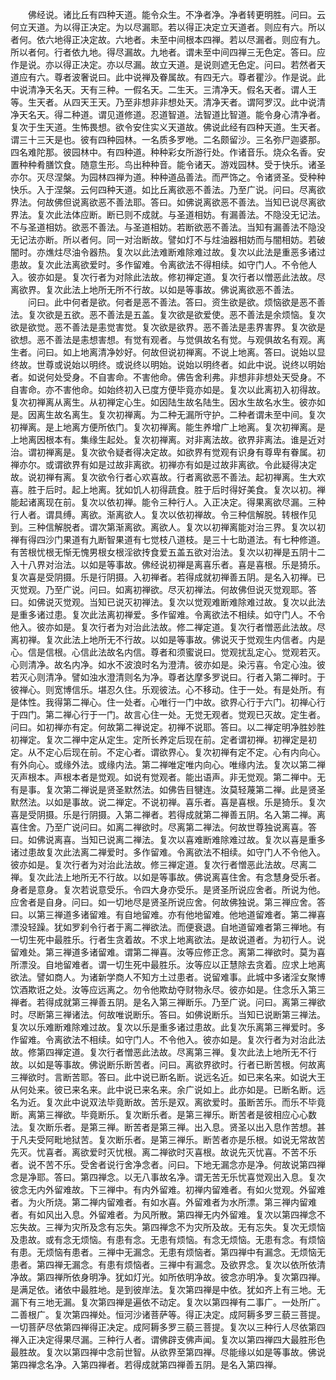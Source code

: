 <!-- { "loadSidebar": true } -->
　　佛经说。诸比丘有四种天道。能令众生。不净者净。净者转更明胜。问曰。云何立天道。为以得正决定。为以尽漏耶。若以得正决定立天道者。则应有六。所以者何。依六地得正决定故。六地者。未至中间根本四禅。若以尽漏者。则应有九。所以者何。行者依九地。得尽漏故。九地者。谓未至中间四禅三无色定。答曰。应作是说。亦以得正决定。亦以尽漏。故立天道。是说则遮无色定。问曰。若然者天道应有六。尊者波奢说曰。此中说禅及眷属故。有四无六。尊者瞿沙。作是说。此中说清净天名天。天有三种。一假名天。二生天。三清净天。假名天者。谓人王等。生天者。从四天王天。乃至非想非非想处天。清净天者。谓阿罗汉。此中说清净天名天。得二种道。谓见道修道。忍道智道。法智道比智道。能令身心清净者。复次于生天道。生怖畏想。欲令安住实义天道故。佛说此经有四种天道。生天者。谓三十三天是也。彼有四种园林。一名质多罗咃。二名颇留沙。三名弥尸迦婆那。四名难陀那。彼园林中。有四种道。种种彩女所游行处。作诸音乐。烧众名香。安置种种肴膳饮食。随意生形。鸟出种种音。能令诸天。游戏园林。受于快乐。诸圣亦尔。灭尽涅槃。为园林四禅为道。种种道品善法。而严饰之。令诸贤圣。受种种快乐。入于涅槃。云何四种天道。如比丘离欲恶不善法。乃至广说。问曰。尽离欲界法。何故佛但说离欲恶不善法耶。答曰。如佛说离欲恶不善法。当知已说尽离欲界法。复次此法体应断。断已则不成就。与圣道相妨。有漏善法。不隐没无记法。不与圣道相妨。欲恶不善法。与圣道相妨。若断欲恶不善法。当知有漏善法不隐没无记法亦断。所以者何。同一对治断故。譬如灯不与炷油器相妨而与闇相妨。若破闇时。亦燋炷尽油令器热。复次以此法难断难除难过故。复次以此法是重恶多诸过患故。复次此法离欲爱时。多作留难。令离欲法不得相续。如守门人。不令他人入。彼亦如是。复次行者为对除此法故。修初禅定道。复次行者以憎恶此法故。尽离欲界。复次此法上地所无所不行故。以如是等事故。佛说离欲恶不善法。
　　问曰。此中何者是欲。何者是恶不善法。答曰。资生欲是欲。烦恼欲是恶不善法。复次欲是五欲。恶不善法是五盖。复次欲是欲爱使。恶不善法是余烦恼。复次欲是欲觉。恶不善法是恚觉害觉。复次欲是欲界。恶不善法是恚界害界。复次欲是欲想。恶不善法是恚想害想。有觉有观者。与觉俱故名有觉。与观俱故名有观。离生者。问曰。如上地离清净妙好。何故但说初禅离。不说上地离。答曰。说始以显终故。世尊或说始以明终。或说终以明始。说始以明终者。如此中说。说终以明始者。如说何处受身。不自害命。不害他命。佛告舍利弗。非想非非想处天受身。不自害命。亦不害他命。如始终初入已度方便毕竟亦如是。复次以此离初入初得故。复次初禅离从离生。从初禅定心生。如因陆生故名陆生。因水生故名水生。彼亦如是。因离生故名离生。复次初禅离。为二种无漏所守护。二种者谓未至中间。复次初禅离。是上地离方便所依门。复次初禅离。能生养增广上地离。复次初禅离。是上地离因根本有。集缘生起处。复次初禅离。对非离法故。欲界非离法。谁是近对治。谓初禅离是。复次欲令疑者得决定故。如欲界有觉观有识身有尊卑有眷属。初禅亦尔。或谓欲界有如是过故非离欲。初禅亦有如是过故非离欲。令此疑得决定故。说初禅有离。复次欲令行者心欢喜故。行者离欲恶不善法。起初禅离。生大欢喜。胜于后时。起上地离。犹如饥人初得蔬食。胜于后时得好美食。复次以初。禅能起诸离现在前。复次以依初禅。能令三种行人。入正决定。得果离欲尽漏。三种行人者。谓具缚。离欲。渐离欲人。复次以依初禅故。令三种信解脱。转根作见到。三种信解脱者。谓次第渐离欲。离欲人。复次以初禅离能对治三界。复次以初禅有得四沙门果道有九断智果道有七觉枝八道枝。是三十七助道法。有七种修道。有苦根忧根无惭无愧男根女根淫欲抟食爱五盖五欲对治法。复次以初禅是五阴十二入十八界对治法。以如是等事故。佛经说初禅是离喜乐者。喜是喜根。乐是猗乐。复次喜是受阴摄。乐是行阴摄。入初禅者。若得成就初禅善五阴。是名入初禅。已灭觉观。乃至广说。问曰。如离初禅欲。尽灭初禅法。何故佛但说灭觉观耶。答曰。如佛说灭觉观。当知已说灭初禅法。复次以觉观难断难除难过故。复次以此法是重多诸过患。复次此法离初禅爱。多作留难。令离欲法不相续。如守门人。不令他入。彼亦如是。复次行者为对治此法故。修二禅定道。复次行者憎恶此法故。尽离初禅。复次此法上地所无不行故。以如是等事故。佛说灭于觉观生内信者。内是心。信是信根。心信此法故名内信。尊者和须蜜说曰。觉观扰乱定心。觉观若灭。心则清净。故名内净。如水不波浪时名为澄清。彼亦如是。染污喜。令定心浊。彼若灭心则清净。譬如浊水澄清则名为净。尊者达摩多罗说曰。行者入第二禅时。于彼禅心。则宽博信乐。堪忍久住。乐观彼法。心不移动。住于一处。有是处所。有是体性。我得第二禅心。住一处者。心唯行一门中故。欲界心行于六门。初禅心行于四门。第二禅心行于一门。故言心住一处。无觉无观者。觉观已灭故。定生者。问曰。如初禅亦有定。何故第二禅说定。初禅不说耶。答曰。以二禅定明净胜妙胜初禅定。复次二禅中定从定生。定所长养定后现在前。定者谓初禅。初禅定是初定。从不定心后现在前。不定心者。谓欲界心。复次初禅有定不定。心有内向心。有外向心。或缘外法。或缘内法。第二禅唯定唯内向心。唯缘内法。复次以第二禅灭声根本。声根本者是觉观。如说有觉观者。能出语声。非无觉观。第二禅中。无有是事。复次第二禅说是贤圣默然法。如佛告目犍连。汝莫轻蔑第二禅。此是贤圣默然法。以如是事故。说二禅定。不说初禅。喜乐者。喜是喜根。乐是猗乐。复次喜是受阴摄。乐是行阴摄。入第二禅者。若得成就第二禅善五阴。名入第二禅。离喜住舍。乃至广说问曰。如离二禅欲时。尽离第二禅法。何故世尊独说离喜。答曰。如佛说离喜。当知已说离二禅法。复次以喜难断难除难过故。复次以喜是重多诸过患故复次此法离二禅爱时。多作留难。令离欲法不相续。如守门人不令他入。彼亦如是。复次行者为对治此法故。修三禅定道。复次行者憎恶此法故。尽离二禅。复次此法上地所无不行故。以如是等事故。佛说离喜住舍。有念慧身受乐者。身者是意身。复次若说意受乐。令四大身亦受乐。是贤圣所说应舍者。所说为他。应舍者是自身。问曰。如一切地尽是贤圣所说应舍。何故佛独说。第三禅应舍。答曰。以第三禅道多诸留难。有自地留难。亦有他地留难。他地道留难者。第二禅喜漂没轻躁。犹如罗刹令行者于离二禅欲法。而便衰退。自地道留难者第三禅地。有一切生死中最胜乐。行者生贪着故。不求上地离欲法。是故说道者。为初行人。说留难处。第三禅道多诸留难。谓第二禅喜。汝等应修正念。离第二禅欲时。莫为喜所漂没。自地留难者。谓一切生死中最胜乐。汝等应以正慧除去贪着。应求上地离欲法。譬如商人。为诸新学商人不知方土过患者。说留难事。此城中多诸淫女聚博饮酒欺诳之处。汝等应远离之。勿令他欺劫夺财物永尽。彼亦如是。住念乐入第三禅者。若得成就第三禅善五阴。是名入第三禅断乐。乃至广说。问曰。离第三禅欲时。尽断第三禅诸法。何故唯说断乐。答曰。如佛说断乐。当知已说断第三禅法。复次以乐难断难除难过故。复次以乐是重多诸过患故。此复次乐离第三禅爱时。多作留难。令离欲法不相续。如守门人。不令他入。彼亦如是。复次行者为对治此法故。修第四禅定道。复次行者憎恶此法故。尽离第三禅。复次此法上地所无不行故。以如是等事故。佛说断乐断苦者。问曰。离欲界欲时。行者已断苦根。何故离三禅欲时。言断苦耶。答曰。此中说已断名断。说远名近。如已来名来。如说大王从何处来。彼已来名来。此中说已来名来。余广说如上。此亦如是。已断名断。远名为近。复次此中说双法毕竟断故。苦乐是双。离欲爱时。虽断苦乐。而乐不毕竟断。离第三禅欲。毕竟断乐。复次断乐者。是第三禅乐。断苦者是彼相应心心数法。复次断乐者。是第三禅。断苦者是第三禅。出入息。贤圣以出入息作苦想。甚于凡夫受阿毗地狱苦。复次断乐者。是第三禅乐。断苦者亦是乐根。如说无常故苦先灭。忧喜者。离欲爱时灭忧根。离二禅欲时灭喜根。故说先灭忧喜。不苦不乐者。说不苦不乐。受舍者说行舍净念者。问曰。下地无漏念亦是净。何故说第四禅念是净耶。答曰。第四禅念。以无八事故名净。谓无苦无乐忧喜觉观出入息。复次彼念无内外留难故。下三禅中。有内外留难。初禅内留难者。有如火觉观。外留难者。为火所烧。第二禅内留难者。有如水喜。外留难者为水所漂。第三禅内留难者。有如风出入息。外留难者。为风所散。第四禅无内外留难。复次以第四禅念不忘失故。三禅为灾所及念有忘失。第四禅念不为灾所及故。无有忘失。复次无烦恼及患故。或有念无烦恼。有患有念。无患有烦恼。有念无烦恼。无患有念。有烦恼有患。无烦恼有患者。三禅中无漏念。无患有烦恼者。第四禅中有漏念。无烦恼无患者。第四禅无漏念。有患有烦恼者。三禅中有漏念。及欲界念。复次以依所依清净故。第四禅所依身明净。犹如灯光。如所依明净故。彼念亦明净。复次第四禅。是满足依。诸依中最胜地。是到彼岸法。复次第四禅是中依。犹如齐上有三地。无漏下有三地无漏。复次第四禅是遍依不动定。复次以第四禅有二事广。一处所广。二善根广。复次第四禅处。恒河沙诸菩萨等。得正决定。成阿耨多罗三藐三菩提。一切菩萨尽依第四禅得正决定。成阿耨多罗三藐三菩提。复次以三种行人尽依第四禅入正决定得果尽漏。三种行人者。谓佛辟支佛声闻。复次以第四禅四大最胜形色最胜故。复次以第四禅中念前世智。从欲界至第四禅。尽能缘以如是等事故。佛说第四禅念名净。入第四禅者。若得成就第四禅善五阴。是名入第四禅。
